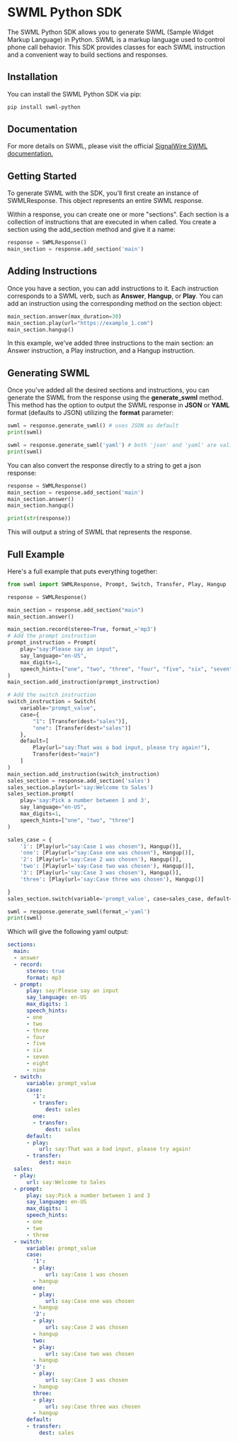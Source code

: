# SWML Python SDK

The SWML Python SDK allows you to generate SWML (Sample Widget Markup Language) in Python. SWML is a markup language used to control phone call behavior. This SDK provides classes for each SWML instruction and a convenient way to build sections and responses.

## Installation

You can install the SWML Python SDK via pip:

```bash
pip install swml-python
```

## Documentation
For more details on SWML, please visit the official 
[SignalWire SWML documentation.](https://developer.signalwire.com/sdks/reference/swml/methods)

## Getting Started
To generate SWML with the SDK, you'll first create an instance of SWMLResponse. This object represents an entire SWML response.

Within a response, you can create one or more "sections". Each section is a collection of instructions that are 
executed in when called. You create a section using the add_section method and give it a name:

```python
response = SWMLResponse()
main_section = response.add_section('main')
```

## Adding Instructions

Once you have a section, you can add instructions to it. Each instruction corresponds to a SWML verb, such as 
**Answer**, **Hangup**, or **Play**. You can add an instruction using the corresponding method on the section object:

```python
main_section.answer(max_duration=30)
main_section.play(url="https://example_1.com")
main_section.hangup()
```

In this example, we've added three instructions to the main section: an Answer instruction, a Play instruction, 
and a Hangup instruction.

## Generating SWML
Once you've added all the desired sections and instructions, you can generate the SWML from the response using the 
**generate_swml** method. This method has the option to output the SWML response in **JSON** or **YAML** format 
(defaults to JSON) utilizing the **format** parameter:

```python
swml = response.generate_swml() # uses JSON as default
print(swml)

swml = response.generate_swml('yaml') # both 'json' and 'yaml' are valid values.
print(swml)
```

You can also convert the response directly to a string to get a json response:

```python
response = SWMLResponse()
main_section = response.add_section('main')
main_section.answer()
main_section.hangup()

print(str(response))
```

This will output a string of SWML that represents the response.

## Full Example

Here's a full example that puts everything together:

```python
from swml import SWMLResponse, Prompt, Switch, Transfer, Play, Hangup

response = SWMLResponse()

main_section = response.add_section("main")
main_section.answer()

main_section.record(stereo=True, format_='mp3')
# Add the prompt instruction
prompt_instruction = Prompt(
    play="say:Please say an input",
    say_language="en-US",
    max_digits=1,
    speech_hints=["one", "two", "three", "four", "five", "six", "seven", "eight", "nine"],
)
main_section.add_instruction(prompt_instruction)

# Add the switch instruction
switch_instruction = Switch(
    variable="prompt_value",
    case={
        "1": [Transfer(dest="sales")],
        "one": [Transfer(dest="sales")]
    },
    default=[
        Play(url="say:That was a bad input, please try again!"),
        Transfer(dest="main")
    ]
)
main_section.add_instruction(switch_instruction)
sales_section = response.add_section('sales')
sales_section.play(url='say:Welcome to Sales')
sales_section.prompt(
    play='say:Pick a number between 1 and 3',
    say_language="en-US",
    max_digits=1,
    speech_hints=["one", "two", "three"]
)

sales_case = {
    '1': [Play(url="say:Case 1 was chosen"), Hangup()],
    'one': [Play(url="say:Case one was chosen"), Hangup()],
    '2': [Play(url='say:Case 2 was chosen'), Hangup()],
    'two': [Play(url='say:Case two was chosen'), Hangup()],
    '3': [Play(url='say:Case 3 was chosen'), Hangup()],
    'three': [Play(url='say:Case three was chosen'), Hangup()]

}
sales_section.switch(variable='prompt_value', case=sales_case, default=[Transfer(dest='sales')])

swml = response.generate_swml(format_='yaml')
print(swml)
```

Which will give the following yaml output:

```yaml
sections:
  main:
  - answer
  - record:
      stereo: true
      format: mp3
  - prompt:
      play: say:Please say an input
      say_language: en-US
      max_digits: 1
      speech_hints:
      - one
      - two
      - three
      - four
      - five
      - six
      - seven
      - eight
      - nine
  - switch:
      variable: prompt_value
      case:
        '1':
        - transfer:
            dest: sales
        one:
        - transfer:
            dest: sales
      default:
      - play:
          url: say:That was a bad input, please try again!
      - transfer:
          dest: main
  sales:
  - play:
      url: say:Welcome to Sales
  - prompt:
      play: say:Pick a number between 1 and 3
      say_language: en-US
      max_digits: 1
      speech_hints:
      - one
      - two
      - three
  - switch:
      variable: prompt_value
      case:
        '1':
        - play:
            url: say:Case 1 was chosen
        - hangup
        one:
        - play:
            url: say:Case one was chosen
        - hangup
        '2':
        - play:
            url: say:Case 2 was chosen
        - hangup
        two:
        - play:
            url: say:Case two was chosen
        - hangup
        '3':
        - play:
            url: say:Case 3 was chosen
        - hangup
        three:
        - play:
            url: say:Case three was chosen
        - hangup
      default:
      - transfer:
          dest: sales
```